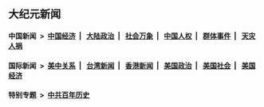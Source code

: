 ## 大纪元新闻

#### 中国新闻 &nbsp;>&nbsp; [中国经济](indexes/ncid283/README.md?05211245) &nbsp;| &nbsp; [大陆政治](indexes/ncid277/README.md?05211245) &nbsp;| &nbsp; [社会万象](indexes/ncid282/README.md?05211245) &nbsp;| &nbsp; [中国人权](indexes/ncid278/README.md?05211245) &nbsp;| &nbsp; [群体事件](indexes/ncid279/README.md?05211245) &nbsp;| &nbsp; [天灾人祸](indexes/ncid280/README.md?05211245)

#### 国际新闻 &nbsp;>&nbsp; [美中关系](indexes/nf1412576/README.md?05211245) &nbsp;| &nbsp; [台湾新闻](indexes/ncid1349361/README.md?05211245) &nbsp;| &nbsp; [香港新闻](indexes/ncid1349362/README.md?05211245) &nbsp;| &nbsp; [美国政治](indexes/ncid1078159/README.md?05211245) &nbsp;| &nbsp; [美国社会](indexes/ncid1078160/README.md?05211245) &nbsp;| &nbsp; [美国经济](indexes/ncid1078158/README.md?05211245)

#### 特别专题 &nbsp;>&nbsp; [中共百年历史](https://github.com/easy2view/epoch-special/blob/master/README.md?05211245)  
